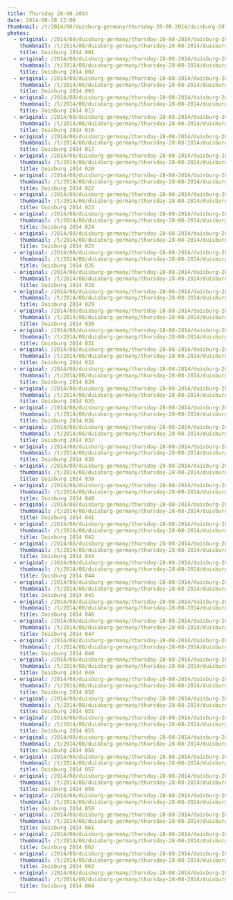 ```yaml
---
title: Thursday 28-08-2014
date: 2014-08-28 12:00
thumbnail: /t/2014/08/duisburg-germany/thursday-28-08-2014/duisburg-2014-001.jpg
photos:
  - original: /2014/08/duisburg-germany/thursday-28-08-2014/duisburg-2014-001.jpg
    thumbnail: /t/2014/08/duisburg-germany/thursday-28-08-2014/duisburg-2014-001.jpg
    title: Duisburg 2014 001
  - original: /2014/08/duisburg-germany/thursday-28-08-2014/duisburg-2014-002.jpg
    thumbnail: /t/2014/08/duisburg-germany/thursday-28-08-2014/duisburg-2014-002.jpg
    title: Duisburg 2014 002
  - original: /2014/08/duisburg-germany/thursday-28-08-2014/duisburg-2014-003.jpg
    thumbnail: /t/2014/08/duisburg-germany/thursday-28-08-2014/duisburg-2014-003.jpg
    title: Duisburg 2014 003
  - original: /2014/08/duisburg-germany/thursday-28-08-2014/duisburg-2014-015.jpg
    thumbnail: /t/2014/08/duisburg-germany/thursday-28-08-2014/duisburg-2014-015.jpg
    title: Duisburg 2014 015
  - original: /2014/08/duisburg-germany/thursday-28-08-2014/duisburg-2014-016.jpg
    thumbnail: /t/2014/08/duisburg-germany/thursday-28-08-2014/duisburg-2014-016.jpg
    title: Duisburg 2014 016
  - original: /2014/08/duisburg-germany/thursday-28-08-2014/duisburg-2014-017.jpg
    thumbnail: /t/2014/08/duisburg-germany/thursday-28-08-2014/duisburg-2014-017.jpg
    title: Duisburg 2014 017
  - original: /2014/08/duisburg-germany/thursday-28-08-2014/duisburg-2014-020.jpg
    thumbnail: /t/2014/08/duisburg-germany/thursday-28-08-2014/duisburg-2014-020.jpg
    title: Duisburg 2014 020
  - original: /2014/08/duisburg-germany/thursday-28-08-2014/duisburg-2014-022.jpg
    thumbnail: /t/2014/08/duisburg-germany/thursday-28-08-2014/duisburg-2014-022.jpg
    title: Duisburg 2014 022
  - original: /2014/08/duisburg-germany/thursday-28-08-2014/duisburg-2014-023.jpg
    thumbnail: /t/2014/08/duisburg-germany/thursday-28-08-2014/duisburg-2014-023.jpg
    title: Duisburg 2014 023
  - original: /2014/08/duisburg-germany/thursday-28-08-2014/duisburg-2014-024.jpg
    thumbnail: /t/2014/08/duisburg-germany/thursday-28-08-2014/duisburg-2014-024.jpg
    title: Duisburg 2014 024
  - original: /2014/08/duisburg-germany/thursday-28-08-2014/duisburg-2014-025.jpg
    thumbnail: /t/2014/08/duisburg-germany/thursday-28-08-2014/duisburg-2014-025.jpg
    title: Duisburg 2014 025
  - original: /2014/08/duisburg-germany/thursday-28-08-2014/duisburg-2014-026.jpg
    thumbnail: /t/2014/08/duisburg-germany/thursday-28-08-2014/duisburg-2014-026.jpg
    title: Duisburg 2014 026
  - original: /2014/08/duisburg-germany/thursday-28-08-2014/duisburg-2014-028.jpg
    thumbnail: /t/2014/08/duisburg-germany/thursday-28-08-2014/duisburg-2014-028.jpg
    title: Duisburg 2014 028
  - original: /2014/08/duisburg-germany/thursday-28-08-2014/duisburg-2014-029.jpg
    thumbnail: /t/2014/08/duisburg-germany/thursday-28-08-2014/duisburg-2014-029.jpg
    title: Duisburg 2014 029
  - original: /2014/08/duisburg-germany/thursday-28-08-2014/duisburg-2014-030.jpg
    thumbnail: /t/2014/08/duisburg-germany/thursday-28-08-2014/duisburg-2014-030.jpg
    title: Duisburg 2014 030
  - original: /2014/08/duisburg-germany/thursday-28-08-2014/duisburg-2014-031.jpg
    thumbnail: /t/2014/08/duisburg-germany/thursday-28-08-2014/duisburg-2014-031.jpg
    title: Duisburg 2014 031
  - original: /2014/08/duisburg-germany/thursday-28-08-2014/duisburg-2014-032.jpg
    thumbnail: /t/2014/08/duisburg-germany/thursday-28-08-2014/duisburg-2014-032.jpg
    title: Duisburg 2014 032
  - original: /2014/08/duisburg-germany/thursday-28-08-2014/duisburg-2014-034.jpg
    thumbnail: /t/2014/08/duisburg-germany/thursday-28-08-2014/duisburg-2014-034.jpg
    title: Duisburg 2014 034
  - original: /2014/08/duisburg-germany/thursday-28-08-2014/duisburg-2014-035.jpg
    thumbnail: /t/2014/08/duisburg-germany/thursday-28-08-2014/duisburg-2014-035.jpg
    title: Duisburg 2014 035
  - original: /2014/08/duisburg-germany/thursday-28-08-2014/duisburg-2014-036.jpg
    thumbnail: /t/2014/08/duisburg-germany/thursday-28-08-2014/duisburg-2014-036.jpg
    title: Duisburg 2014 036
  - original: /2014/08/duisburg-germany/thursday-28-08-2014/duisburg-2014-037.jpg
    thumbnail: /t/2014/08/duisburg-germany/thursday-28-08-2014/duisburg-2014-037.jpg
    title: Duisburg 2014 037
  - original: /2014/08/duisburg-germany/thursday-28-08-2014/duisburg-2014-038.jpg
    thumbnail: /t/2014/08/duisburg-germany/thursday-28-08-2014/duisburg-2014-038.jpg
    title: Duisburg 2014 038
  - original: /2014/08/duisburg-germany/thursday-28-08-2014/duisburg-2014-039.jpg
    thumbnail: /t/2014/08/duisburg-germany/thursday-28-08-2014/duisburg-2014-039.jpg
    title: Duisburg 2014 039
  - original: /2014/08/duisburg-germany/thursday-28-08-2014/duisburg-2014-040.jpg
    thumbnail: /t/2014/08/duisburg-germany/thursday-28-08-2014/duisburg-2014-040.jpg
    title: Duisburg 2014 040
  - original: /2014/08/duisburg-germany/thursday-28-08-2014/duisburg-2014-041.jpg
    thumbnail: /t/2014/08/duisburg-germany/thursday-28-08-2014/duisburg-2014-041.jpg
    title: Duisburg 2014 041
  - original: /2014/08/duisburg-germany/thursday-28-08-2014/duisburg-2014-042.jpg
    thumbnail: /t/2014/08/duisburg-germany/thursday-28-08-2014/duisburg-2014-042.jpg
    title: Duisburg 2014 042
  - original: /2014/08/duisburg-germany/thursday-28-08-2014/duisburg-2014-043.jpg
    thumbnail: /t/2014/08/duisburg-germany/thursday-28-08-2014/duisburg-2014-043.jpg
    title: Duisburg 2014 043
  - original: /2014/08/duisburg-germany/thursday-28-08-2014/duisburg-2014-044.jpg
    thumbnail: /t/2014/08/duisburg-germany/thursday-28-08-2014/duisburg-2014-044.jpg
    title: Duisburg 2014 044
  - original: /2014/08/duisburg-germany/thursday-28-08-2014/duisburg-2014-045.jpg
    thumbnail: /t/2014/08/duisburg-germany/thursday-28-08-2014/duisburg-2014-045.jpg
    title: Duisburg 2014 045
  - original: /2014/08/duisburg-germany/thursday-28-08-2014/duisburg-2014-046.jpg
    thumbnail: /t/2014/08/duisburg-germany/thursday-28-08-2014/duisburg-2014-046.jpg
    title: Duisburg 2014 046
  - original: /2014/08/duisburg-germany/thursday-28-08-2014/duisburg-2014-047.jpg
    thumbnail: /t/2014/08/duisburg-germany/thursday-28-08-2014/duisburg-2014-047.jpg
    title: Duisburg 2014 047
  - original: /2014/08/duisburg-germany/thursday-28-08-2014/duisburg-2014-048.jpg
    thumbnail: /t/2014/08/duisburg-germany/thursday-28-08-2014/duisburg-2014-048.jpg
    title: Duisburg 2014 048
  - original: /2014/08/duisburg-germany/thursday-28-08-2014/duisburg-2014-049.jpg
    thumbnail: /t/2014/08/duisburg-germany/thursday-28-08-2014/duisburg-2014-049.jpg
    title: Duisburg 2014 049
  - original: /2014/08/duisburg-germany/thursday-28-08-2014/duisburg-2014-050.jpg
    thumbnail: /t/2014/08/duisburg-germany/thursday-28-08-2014/duisburg-2014-050.jpg
    title: Duisburg 2014 050
  - original: /2014/08/duisburg-germany/thursday-28-08-2014/duisburg-2014-051.jpg
    thumbnail: /t/2014/08/duisburg-germany/thursday-28-08-2014/duisburg-2014-051.jpg
    title: Duisburg 2014 051
  - original: /2014/08/duisburg-germany/thursday-28-08-2014/duisburg-2014-055.jpg
    thumbnail: /t/2014/08/duisburg-germany/thursday-28-08-2014/duisburg-2014-055.jpg
    title: Duisburg 2014 055
  - original: /2014/08/duisburg-germany/thursday-28-08-2014/duisburg-2014-056.jpg
    thumbnail: /t/2014/08/duisburg-germany/thursday-28-08-2014/duisburg-2014-056.jpg
    title: Duisburg 2014 056
  - original: /2014/08/duisburg-germany/thursday-28-08-2014/duisburg-2014-057.jpg
    thumbnail: /t/2014/08/duisburg-germany/thursday-28-08-2014/duisburg-2014-057.jpg
    title: Duisburg 2014 057
  - original: /2014/08/duisburg-germany/thursday-28-08-2014/duisburg-2014-058.jpg
    thumbnail: /t/2014/08/duisburg-germany/thursday-28-08-2014/duisburg-2014-058.jpg
    title: Duisburg 2014 058
  - original: /2014/08/duisburg-germany/thursday-28-08-2014/duisburg-2014-059.jpg
    thumbnail: /t/2014/08/duisburg-germany/thursday-28-08-2014/duisburg-2014-059.jpg
    title: Duisburg 2014 059
  - original: /2014/08/duisburg-germany/thursday-28-08-2014/duisburg-2014-061.jpg
    thumbnail: /t/2014/08/duisburg-germany/thursday-28-08-2014/duisburg-2014-061.jpg
    title: Duisburg 2014 061
  - original: /2014/08/duisburg-germany/thursday-28-08-2014/duisburg-2014-062.jpg
    thumbnail: /t/2014/08/duisburg-germany/thursday-28-08-2014/duisburg-2014-062.jpg
    title: Duisburg 2014 062
  - original: /2014/08/duisburg-germany/thursday-28-08-2014/duisburg-2014-063.jpg
    thumbnail: /t/2014/08/duisburg-germany/thursday-28-08-2014/duisburg-2014-063.jpg
    title: Duisburg 2014 063
  - original: /2014/08/duisburg-germany/thursday-28-08-2014/duisburg-2014-064.jpg
    thumbnail: /t/2014/08/duisburg-germany/thursday-28-08-2014/duisburg-2014-064.jpg
    title: Duisburg 2014 064
---
```

